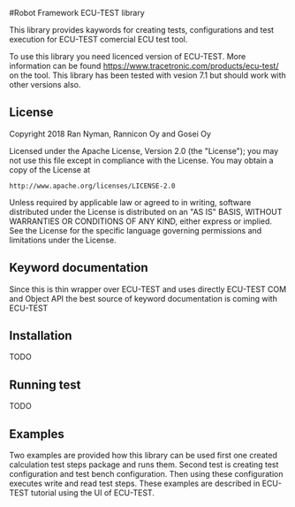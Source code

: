 #Robot Framework ECU-TEST library

This library provides kaywords for creating tests, configurations and test execution for ECU-TEST comercial ECU test tool.

To use this library you need licenced version of ECU-TEST. More information can be found https://www.tracetronic.com/products/ecu-test/ on the tool. This library has been tested with vesion 7.1 but should work with other versions also.

## License

Copyright 2018 Ran Nyman, Rannicon Oy and Gosei Oy

Licensed under the Apache License, Version 2.0 (the "License");
you may not use this file except in compliance with the License.
You may obtain a copy of the License at

    http://www.apache.org/licenses/LICENSE-2.0

Unless required by applicable law or agreed to in writing, software
distributed under the License is distributed on an "AS IS" BASIS,
WITHOUT WARRANTIES OR CONDITIONS OF ANY KIND, either express or implied.
See the License for the specific language governing permissions and
limitations under the License.

## Keyword documentation

Since this is thin wrapper over ECU-TEST and uses directly ECU-TEST COM and Object API the best source of keyword documentation is coming with ECU-TEST

## Installation

TODO

## Running test

TODO

## Examples

Two examples are provided how this library can be used first one created calculation test steps package and runs them. Second test is creating test configuration and test bench configuration. Then using these configuration executes write and read test steps. These examples are described in ECU-TEST tutorial using the UI of ECU-TEST.